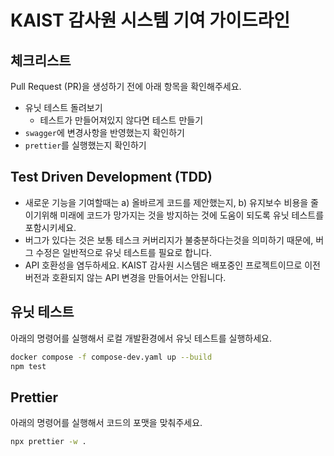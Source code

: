 # KAIST 감사원 시스템 기여 가이드라인

## 체크리스트

Pull Request (PR)을 생성하기 전에 아래 항목을 확인해주세요.

-   유닛 테스트 돌려보기
    -   테스트가 만들어져있지 않다면 테스트 만들기
-   `swagger`에 변경사항을 반영했는지 확인하기
-   `prettier`를 실행했는지 확인하기

## Test Driven Development (TDD)

-   새로운 기능을 기여할때는 a) 올바르게 코드를 제안했는지, b) 유지보수 비용을 줄이기위해 미래에 코드가 망가지는 것을 방지하는 것에 도움이 되도록 유닛 테스트를 포함시키세요.
-   버그가 있다는 것은 보통 테스크 커버리지가 불충분하다는것을 의미하기 때문에, 버그 수정은 일반적으로 유닛 테스트를 필요로 합니다.
-   API 호환성을 염두하세요. KAIST 감사원 시스템은 배포중인 프로젝트이므로 이전 버전과 호환되지 않는 API 변경을 만들어서는 안됩니다.

## 유닛 테스트

아래의 명령어를 실행해서 로컬 개발환경에서 유닛 테스트를 실행하세요.

```bash
docker compose -f compose-dev.yaml up --build
npm test
```

## Prettier

아래의 명령어를 실행해서 코드의 포맷을 맞춰주세요.

```bash
npx prettier -w .
```
